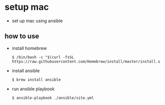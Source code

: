 # setup mac
- set up mac using ansible

## how to use

- install homebrew 
    ```
    $ /bin/bash -c "$(curl -fsSL https://raw.githubusercontent.com/Homebrew/install/master/install.sh)"
    ```

- install ansible
    ```
    $ brew install ansible
    ```

- run ansible playbook
    ```
    $ ansible-playbook ./ansible/site.yml
    ```

